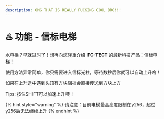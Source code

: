 ```yaml
---
description: OMG THAT IS REALLY FUCKING COOL BRO!!!
---
```


# ♨️ 功能 - 信标电梯

水电梯？早就过时了！想再向您隆重介绍 **IFC-TECT** 的最新科技产品：信标电梯！

使用方法异常简单，你只需要进入信标光柱，等待数秒后你就可以自动上升咯！

如果在上升途中遇到头顶有方块阻挡会直接传送到方块上方

Tips:  按住SHIFT可以加速上升噢！

{% hint style="warning" %}
请注意：目前电梯最高高度限制在y256，超过y256后无法继续上升
{% endhint %}
